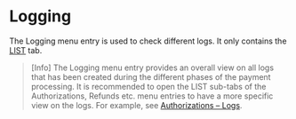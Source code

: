 # Logging


The Logging menu entry is used to check different logs.
It only contains the [LIST](07a_ListLogging.md) tab.

>[Info] The Logging menu entry provides an overall view on all logs that has been created during the different phases of the payment processing. It is recommended to open the LIST sub-tabs of the Authorizations, Refunds etc. menu entries to have a more specific view on the logs. For example, see [Authorizations &ndash; Logs](01a_ListAuthorizations.md#authorizations-–-logs).